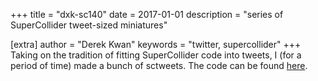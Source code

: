 +++
title = "dxk-sc140"
date = 2017-01-01
description = "series of SuperCollider tweet-sized miniatures"

[extra]
author = "Derek Kwan"
keywords = "twitter, supercollider"
+++
Taking on the tradition of fitting SuperCollider code into tweets, I (for a period of time) made a bunch of sctweets. The code can be found [here](https://github.com/derekxkwan/dxk-sc140).
